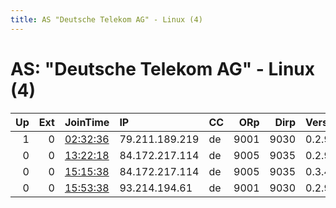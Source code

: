 ```yaml
---
title: AS "Deutsche Telekom AG" - Linux (4)
---
```


# AS: "Deutsche Telekom AG" - Linux (4)

|   Up |   Ext | JoinTime                                                                                            | IP             | CC   |   ORp |   Dirp | Version   | Contact          | Nickname      |   eFamMembers |
|-----:|------:|:----------------------------------------------------------------------------------------------------|:---------------|:-----|------:|-------:|:----------|:-----------------|:--------------|--------------:|
|    1 |     0 | [02:32:36](https://metrics.torproject.org/rs.html#details/8323311A117DEBDBE9174CBCE79CE70D77523DC1) | 79.211.189.219 | de   |  9001 |   9030 | 0.2.9.16  | None             | OrangePiRelay |             1 |
|    0 |     0 | [13:22:18](https://metrics.torproject.org/rs.html#details/A0BF468B615AF3AB1B1A48E8DD5922778686650C) | 84.172.217.114 | de   |  9005 |   9035 | 0.2.9.14  | hssbing@yahoo.de | bananator     |             1 |
|    0 |     0 | [15:15:38](https://metrics.torproject.org/rs.html#details/3250110A2FB42086AAF57AC8CD93D93B67F40835) | 84.172.217.114 | de   |  9005 |   9035 | 0.3.4.8   | hssbing@yahoo.de | bananator     |             1 |
|    0 |     0 | [15:53:38](https://metrics.torproject.org/rs.html#details/7313F8298B1D8740F0CD6E00F0FDB4734DBE9BDF) | 93.214.194.61  | de   |  9001 |   9030 | 0.2.9.15  | None             | Unnamed       |             1 |
